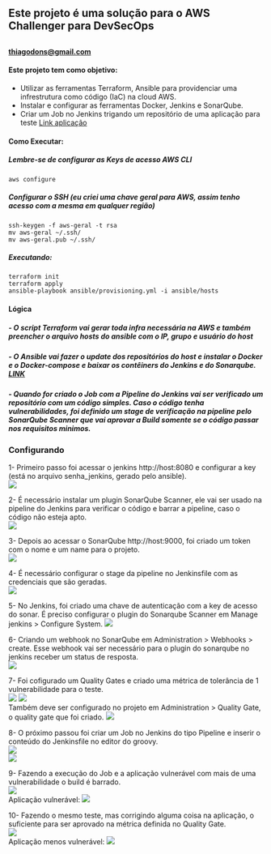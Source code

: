 ## Este projeto é uma solução para o AWS Challenger para DevSecOps
## 
#### thiagodons@gmail.com

#### Este projeto tem como objetivo: 
- Utilizar as ferramentas Terraform, Ansible para providenciar uma infrestrutura como código (IaC) na cloud AWS.
- Instalar e configurar as ferramentas Docker, Jenkins e SonarQube.
- Criar um Job no Jenkins trigando um repositório de uma aplicação para teste [Link aplicação](https://github.com/thiagoalmeidadon/app-teste-devsecops)

#### Como Executar:
##### Lembre-se de configurar as Keys de acesso AWS CLI
```
aws configure
```
##### Configurar o SSH (eu criei uma chave geral para AWS, assim tenho acesso com a mesma em qualquer região)
```
ssh-keygen -f aws-geral -t rsa
mv aws-geral ~/.ssh/
mv aws-geral.pub ~/.ssh/
```
##### Executando:
```
terraform init
terraform apply
ansible-playbook ansible/provisioning.yml -i ansible/hosts
```
#### Lógica 
##### - O script Terraform vai gerar toda infra necessária na AWS e também preencher o arquivo hosts do ansible com o IP, grupo e usuário do host
##### - O Ansible vai fazer o update dos repositórios do host e instalar o Docker e o Docker-compose e baixar os contêiners do Jenkins e do Sonarqube. [LINK](https://github.com/thiagoalmeidadon/devsecops-docker-compose)
##### - Quando for criado o Job com a Pipeline do Jenkins vai ser verificado um repositório com um código simples. Caso o código tenha vulnerabilidades, foi definido um stage de verificação na pipeline pelo SonarQube Scanner que vai aprovar a Build somente se o código passar nos requisitos minimos.

### Configurando
1- Primeiro passo foi acessar o jenkins http://host:8080 e configurar a key (está no arquivo senha_jenkins, gerado pelo ansible).        
![](https://github.com/thiagoalmeidadon/aws-challange-devsecops/blob/challenge-accepted/img/jenkins_config.png)

2- É necessário instalar um plugin SonarQube Scanner, ele vai ser usado na pipeline do Jenkins para verificar o código e barrar a pipeline, caso o código não esteja apto.    
![](https://github.com/thiagoalmeidadon/aws-challange-devsecops/blob/challenge-accepted/img/sona_plugin.png)

3- Depois ao acessar o SonarQube http://host:9000, foi criado um token com o nome e um name para o projeto.           
![](https://github.com/thiagoalmeidadon/aws-challange-devsecops/blob/challenge-accepted/img/sonar-token.png)

4- É necessário configurar o stage da pipeline no Jenkinsfile com as credenciais que são geradas.                                                                              
![](https://github.com/thiagoalmeidadon/aws-challange-devsecops/blob/challenge-accepted/img/config_comando_sonar_pipeline.png)

5- No Jenkins, foi criado uma chave de autenticação com a key de acesso do sonar. É preciso configurar o plugin do Sonarqube Scanner em Manage jenkins > Configure System.
![](https://github.com/thiagoalmeidadon/aws-challange-devsecops/blob/challenge-accepted/img/sonar_config_no_jenkins.png)

6- Criando um webhook no SonarQube em Administration > Webhooks > create. Esse webhook vai ser necessário para o plugin do sonarqube no jenkins receber um status de resposta.  
![](https://github.com/thiagoalmeidadon/aws-challange-devsecops/blob/challenge-accepted/img/sonar_webhook_jenkins.png)

7- Foi cofigurado um Quality Gates e criado uma métrica de tolerância de 1 vulnerabilidade para o teste.                                                                
![](https://github.com/thiagoalmeidadon/aws-challange-devsecops/blob/challenge-accepted/img/python_qualitygates_01.png)
![](https://github.com/thiagoalmeidadon/aws-challange-devsecops/blob/challenge-accepted/img/python_qualitygates_02.png)     
Também deve ser configurado no projeto em Administration > Quality Gate, o quality gate que foi criado.
![](https://github.com/thiagoalmeidadon/aws-challange-devsecops/blob/challenge-accepted/img/python_qualitygates_03.png)         

8- O próximo passou foi criar um Job no Jenkins do tipo Pipeline e inserir o conteúdo do Jenkinsfile no editor do groovy.                                 
![](https://github.com/thiagoalmeidadon/aws-challange-devsecops/blob/challenge-accepted/img/jenkins_pipeline.png)                                            
![](https://github.com/thiagoalmeidadon/aws-challange-devsecops/blob/challenge-accepted/img/jenkins_script_na_pipeline.png)                               

9- Fazendo a execução do Job e a aplicação vulnerável com mais de uma vulnerabilidade o build é barrado.                                                
![](https://github.com/thiagoalmeidadon/aws-challange-devsecops/blob/challenge-accepted/img/nao_passou.png)  
Aplicação vulnerável: ![](https://github.com/thiagoalmeidadon/aws-challange-devsecops/blob/challenge-accepted/img/codigo_vulneravel.png)  

10- Fazendo o mesmo teste, mas corrigindo alguma coisa na aplicação, o suficiente para ser aprovado na métrica definida no Quality Gate.   
![](https://github.com/thiagoalmeidadon/aws-challange-devsecops/blob/challenge-accepted/img/passou.png)                       
Aplicação menos vulnerável: ![](https://github.com/thiagoalmeidadon/aws-challange-devsecops/blob/challenge-accepted/img/codigo_menos_vulneravel.png)  




